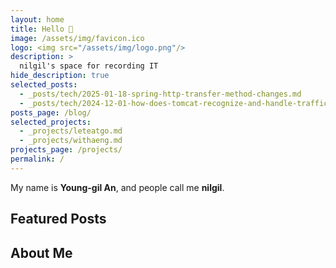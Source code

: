 ```yaml
---
layout: home
title: Hello 👋
image: /assets/img/favicon.ico
logo: <img src="/assets/img/logo.png"/>
description: >
  nilgil's space for recording IT
hide_description: true
selected_posts:
  - _posts/tech/2025-01-18-spring-http-transfer-method-changes.md
  - _posts/tech/2024-12-01-how-does-tomcat-recognize-and-handle-traffic.md
posts_page: /blog/
selected_projects:
  - _projects/leteatgo.md
  - _projects/withaeng.md
projects_page: /projects/
permalink: /
---
```


My name is **Young-gil An**, and people call me **nilgil**.

## Featured Posts

<!--posts-->

## About Me

<!--author-->
